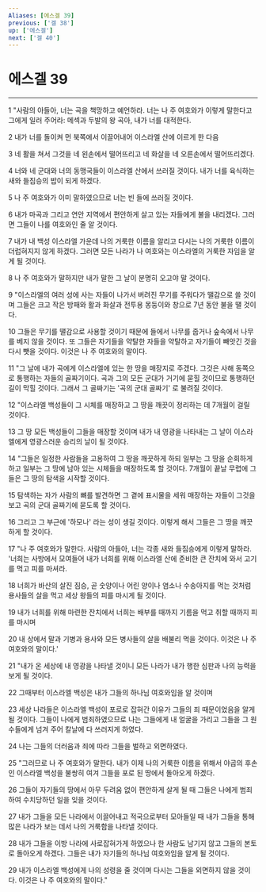 ```yaml
---
Aliases: [에스겔 39]
previous: ['겔 38']
up: ['에스겔']
next: ['겔 40']
---
```

# 에스겔 39

***


1 "사람의 아들아, 너는 곡을 책망하고 예언하라. 너는 나 주 여호와가 이렇게 말한다고 그에게 일러 주어라: 메섹과 두발의 왕 곡아, 내가 너를 대적한다. 

2 내가 너를 돌이켜 먼 북쪽에서 이끌어내어 이스라엘 산에 이르게 한 다음 

3 네 활을 쳐서 그것을 네 왼손에서 떨어뜨리고 네 화살을 네 오른손에서 떨어뜨리겠다. 

4 너와 네 군대와 너의 동맹국들이 이스라엘 산에서 쓰러질 것이다. 내가 너를 육식하는 새와 들짐승의 밥이 되게 하겠다. 

5 나 주 여호와가 이미 말하였으므로 너는 빈 들에 쓰러질 것이다. 

6 내가 마곡과 그리고 연안 지역에서 편안하게 살고 있는 자들에게 불을 내리겠다. 그러면 그들이 나를 여호와인 줄 알 것이다. 

7 내가 내 백성 이스라엘 가운데 나의 거룩한 이름을 알리고 다시는 나의 거룩한 이름이 더럽혀지지 않게 하겠다. 그러면 모든 나라가 나 여호와는 이스라엘의 거룩한 자임을 알게 될 것이다. 

8 나 주 여호와가 말하지만 내가 말한 그 날이 분명히 오고야 말 것이다. 

9 "이스라엘의 여러 성에 사는 자들이 나가서 버려진 무기를 주워다가 땔감으로 쓸 것이며 그들은 크고 작은 방패와 활과 화살과 전투용 몽둥이와 창으로 7년 동안 불을 땔 것이다. 

10 그들은 무기를 땔감으로 사용할 것이기 때문에 들에서 나무를 줍거나 숲속에서 나무를 베지 않을 것이다. 또 그들은 자기들을 약탈한 자들을 약탈하고 자기들이 빼앗긴 것을 다시 뺏을 것이다. 이것은 나 주 여호와의 말이다. 

11 "그 날에 내가 곡에게 이스라엘에 있는 한 땅을 매장지로 주겠다. 그것은 사해 동쪽으로 통행하는 자들의 골짜기이다. 곡과 그의 모든 군대가 거기에 묻힐 것이므로 통행하던 길이 막힐 것이다. 그래서 그 골짜기는 '곡의 군대 골짜기' 로 불려질 것이다. 

12 "이스라엘 백성들이 그 시체를 매장하고 그 땅을 깨끗이 정리하는 데 7개월이 걸릴 것이다. 

13 그 땅 모든 백성들이 그들을 매장할 것이며 내가 내 영광을 나타내는 그 날이 이스라엘에게 영광스러운 승리의 날이 될 것이다. 

14 "그들은 일정한 사람들을 고용하여 그 땅을 깨끗하게 하되 일부는 그 땅을 순회하게 하고 일부는 그 땅에 남아 있는 시체들을 매장하도록 할 것이다. 7개월이 끝날 무렵에 그들은 그 땅의 탐색을 시작할 것이다. 

15 탐색하는 자가 사람의 뼈를 발견하면 그 곁에 표시물을 세워 매장하는 자들이 그것을 보고 곡의 군대 골짜기에 묻도록 할 것이다. 

16 그리고 그 부근에 '하모나' 라는 성이 생길 것이다. 이렇게 해서 그들은 그 땅을 깨끗하게 할 것이다. 

17 "나 주 여호와가 말한다. 사람의 아들아, 너는 각종 새와 들짐승에게 이렇게 말하라. '너희는 사방에서 모여들어 내가 너희를 위해 이스라엘 산에 준비한 큰 잔치에 와서 고기를 먹고 피를 마셔라. 

18 너희가 바산의 살진 짐승, 곧 숫양이나 어린 양이나 염소나 수송아지를 먹는 것처럼 용사들의 살을 먹고 세상 왕들의 피를 마시게 될 것이다. 

19 내가 너희를 위해 마련한 잔치에서 너희는 배부를 때까지 기름을 먹고 취할 때까지 피를 마시며 

20 내 상에서 말과 기병과 용사와 모든 병사들의 살을 배불리 먹을 것이다. 이것은 나 주 여호와의 말이다.' 

21 "내가 온 세상에 내 영광을 나타낼 것이니 모든 나라가 내가 행한 심판과 나의 능력을 보게 될 것이다. 

22 그때부터 이스라엘 백성은 내가 그들의 하나님 여호와임을 알 것이며 

23 세상 나라들은 이스라엘 백성이 포로로 잡혀간 이유가 그들의 죄 때문이었음을 알게 될 것이다. 그들이 나에게 범죄하였으므로 나는 그들에게 내 얼굴을 가리고 그들을 그 원수들에게 넘겨 주어 칼날에 다 쓰러지게 하였다. 

24 나는 그들의 더러움과 죄에 따라 그들을 벌하고 외면하였다. 

25 "그러므로 나 주 여호와가 말한다. 내가 이제 나의 거룩한 이름을 위해서 야곱의 후손인 이스라엘 백성을 불쌍히 여겨 그들을 포로 된 땅에서 돌아오게 하겠다. 

26 그들이 자기들의 땅에서 아무 두려움 없이 편안하게 살게 될 때 그들은 나에게 범죄하여 수치당하던 일을 잊을 것이다. 

27 내가 그들을 모든 나라에서 이끌어내고 적국으로부터 모아들일 때 내가 그들을 통해 많은 나라가 보는 데서 나의 거룩함을 나타낼 것이다. 

28 내가 그들을 이방 나라에 사로잡혀가게 하였으나 한 사람도 남기지 않고 그들의 본토로 돌아오게 하겠다. 그들은 내가 자기들의 하나님 여호와임을 알게 될 것이다. 

29 내가 이스라엘 백성에게 나의 성령을 줄 것이며 다시는 그들을 외면하지 않을 것이다. 이것은 나 주 여호와의 말이다."
